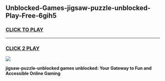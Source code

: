 
## Unblocked-Games-jigsaw-puzzle-unblocked-Play-Free-6gih5
<h3>
<a href="https://premium76.site?title=jigsaw-puzzle-unblocked&ref=23A">CLICK TO PLAY</a></h3>
<hr>

<h3>
<a href="https://premium76.site?title=jigsaw-puzzle-unblocked&ref=23A">CLICK 2 PLAY</a>
  
</h3>

<a href="https://premium76.site?title=jigsaw-puzzle-unblocked&ref=23A"><img src="https://clearcache.store/games.png"></a>


**jigsaw-puzzle-unblocked games unblocked: Your Gateway to Fun and Accessible Online Gaming**

